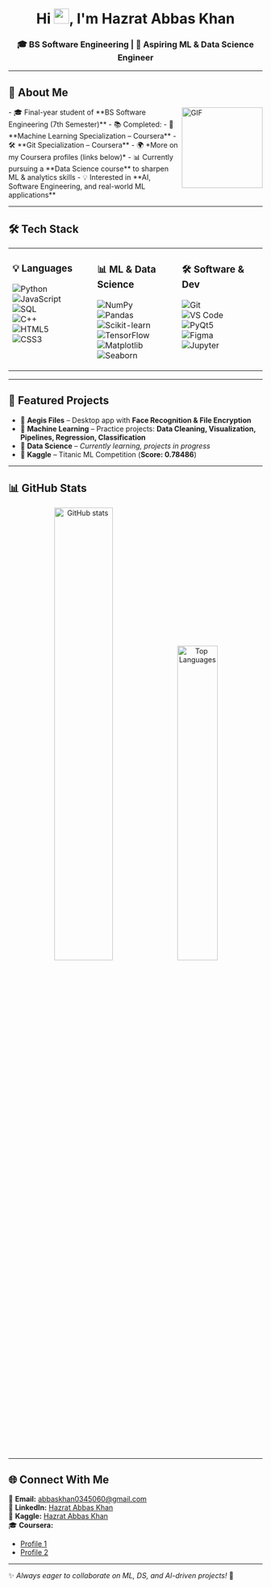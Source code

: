 <h1 align="center">Hi <img width="30px" src="https://media.tenor.com/images/3b388fe03da271d2674faf85eb7c3fcd/tenor.gif" />, I'm Hazrat Abbas Khan</h1>
<h3 align="center">🎓 BS Software Engineering | 🤖 Aspiring ML & Data Science Engineer </h3>

---

## 🚀 About Me
<img align="right" alt="GIF" height="160px" style='z-index: 2;' src="https://media.giphy.com/media/du3J3cXyzhj75IOgvA/giphy.gif" />
- 🎓 Final-year student of **BS Software Engineering (7th Semester)**
- 📚 Completed:
  - 🎯 **Machine Learning Specialization – Coursera**  
  - 🛠️ **Git Specialization – Coursera**  
  - 🌍 *More on my Coursera profiles (links below)*  
- 📊 Currently pursuing a **Data Science course** to sharpen ML & analytics skills
- 💡 Interested in **AI, Software Engineering, and real-world ML applications**


---

## 🛠️ Tech Stack  

<table>
<tr>
<td valign="top" width="33%">

### 💡 Languages  
![Python](https://img.shields.io/badge/Python-3776AB?style=flat&logo=python&logoColor=white)  
![JavaScript](https://img.shields.io/badge/JavaScript-F7DF1E?style=flat&logo=javascript&logoColor=black)  
![SQL](https://img.shields.io/badge/SQL-003B57?style=flat&logo=postgresql&logoColor=white)  
![C++](https://img.shields.io/badge/C++-00599C?style=flat&logo=cplusplus&logoColor=white)  
![HTML5](https://img.shields.io/badge/HTML5-E34F26?style=flat&logo=html5&logoColor=white)  
![CSS3](https://img.shields.io/badge/CSS3-1572B6?style=flat&logo=css3&logoColor=white)  

</td>
<td valign="top" width="33%">

### 📊 ML & Data Science  
![NumPy](https://img.shields.io/badge/Numpy-013243?style=flat&logo=numpy&logoColor=white)  
![Pandas](https://img.shields.io/badge/Pandas-150458?style=flat&logo=pandas&logoColor=white)  
![Scikit-learn](https://img.shields.io/badge/Scikit--Learn-F7931E?style=flat&logo=scikit-learn&logoColor=white)  
![TensorFlow](https://img.shields.io/badge/TensorFlow-FF6F00?style=flat&logo=tensorflow&logoColor=white)  
![Matplotlib](https://img.shields.io/badge/Matplotlib-003B57?style=flat&logo=plotly&logoColor=white)  
![Seaborn](https://img.shields.io/badge/Seaborn-0099CC?style=flat&logoColor=white)  

</td>
<td valign="top" width="33%">

### 🛠️ Software & Dev  
![Git](https://img.shields.io/badge/Git-F05032?style=flat&logo=git&logoColor=white)  
![VS Code](https://img.shields.io/badge/VS%20Code-0078D4?style=flat&logo=visual-studio-code&logoColor=white)  
![PyQt5](https://img.shields.io/badge/PyQt5-41CD52?style=flat&logo=qt&logoColor=white)  
![Figma](https://img.shields.io/badge/Figma-F24E1E?style=flat&logo=figma&logoColor=white)  
![Jupyter](https://img.shields.io/badge/Jupyter-F37626?style=flat&logo=jupyter&logoColor=white)  

</td>
</tr>
</table>

---

## 📌 Featured Projects  
- 🔐 **Aegis Files** – Desktop app with **Face Recognition & File Encryption**  
- 🤖 **Machine Learning** – Practice projects: **Data Cleaning, Visualization, Pipelines, Regression, Classification**  
- 📄 **Data Science** – *Currently learning, projects in progress*  
- 💠 **Kaggle** – Titanic ML Competition (**Score: 0.78486**)  

---

## 📊 GitHub Stats  

<p align="center">
  <img src="https://github-readme-stats.vercel.app/api?username=abbaskhan0345&show_icons=true&theme=tokyonight" alt="GitHub stats" width="48%"/>
  <img src="https://github-readme-stats.vercel.app/api/top-langs/?username=abbaskhan0345&layout=compact&theme=tokyonight" alt="Top Languages" width="40%"/>
</p>

---

## 🌐 Connect With Me  
📧 **Email:** [abbaskhan0345060@gmail.com](mailto:abbaskhan0345060@gmail.com)  
💼 **LinkedIn:** [Hazrat Abbas Khan](https://www.linkedin.com/in/hazrat-abbas-khan-113136329)  
💠 **Kaggle:** [Hazrat Abbas Khan](https://www.kaggle.com/hazratabbaskhan)  
🎓 **Coursera:**  
- [Profile 1](https://www.coursera.org/user/04c30f99b14a260da612958e80e4f2e2)  
- [Profile 2](https://www.coursera.org/user/38d00dd142f0d077c7271da72ec56e25)  

---

✨ *Always eager to collaborate on ML, DS, and AI-driven projects!* 🚀

